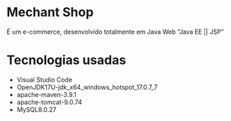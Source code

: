 # Mechant Shop
É um e-commerce, desenvolvido totalmente em Java Web "Java EE || JSP"

# Tecnologias usadas
* Visual Studio Code
* OpenJDK17U-jdk_x64_windows_hotspot_17.0.7_7
* apache-maven-3.9.1
* apache-tomcat-9.0.74
* MySQL8.0.27
